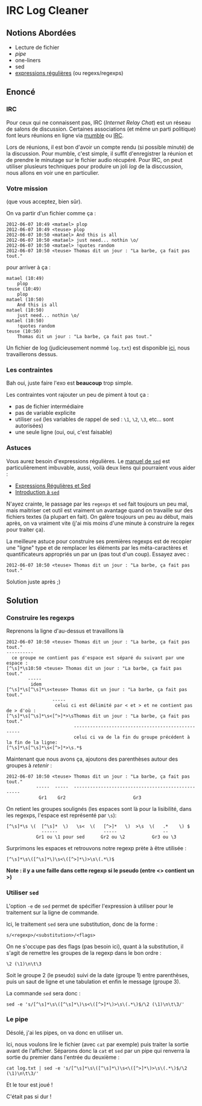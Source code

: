 # IRC Log Cleaner

## Notions Abordées

- Lecture de fichier
- *pipe*
- one-liners
- sed
- [expressions régulières][regexps] (ou regexs/regexps)


## Enoncé

### IRC

Pour ceux qui ne connaissent pas, IRC (_Internet Relay Chat_) est un réseau de salons de discussion.
Certaines associations (et même un parti politique) font leurs réunions en ligne via [mumble][] ou [IRC][].

Lors de réunions, il est bon d'avoir un compte rendu (si possible minuté) de la discussion.
Pour mumble, c'est simple, il suffit d'enregistrer la réunion et de prendre le minutage sur le fichier audio récupéré.
Pour IRC, on peut utiliser plusieurs techniques pour produire un joli *log* de la disccussion, nous allons en voir une en particulier.

### Votre mission

(que vous acceptez, bien sûr).

On va partir d'un fichier comme ça :

    2012-06-07 10:49 <matael> plop
    2012-06-07 10:49 <teuse> plop
    2012-06-07 10:50 <matael> And this is all
    2012-06-07 10:50 <matael> just need... nothin \o/
    2012-06-07 10:50 <matael> !quotes random
    2012-06-07 10:50 <teuse> Thomas dit un jour : "La barbe, ça fait pas tout."

pour arriver à ça :

    matael (10:49)
        plop
    teuse (10:49)
        plop
    matael (10:50)
        And this is all
    matael (10:50)
        just need... nothin \o/
    matael (10:50)
        !quotes random
    teuse (10:50)
        Thomas dit un jour : "La barbe, ça fait pas tout."

Un fichier de log (judicieusement nommé `log.txt`) est disponible [ici][fichier_log], nous travaillerons dessus.

### Les contraintes

Bah oui, juste faire l'exo est __beaucoup__ trop simple.

Les contraintes vont rajouter un peu de piment à tout ça :

- pas de fichier intermédiaire
- pas de variable explicite
- utiliser `sed` (les variables de rappel de sed : `\1`, `\2`, `\3`, etc... sont autorisées)
- une seule ligne (oui, oui, c'est faisable)

### Astuces

Vous aurez besoin d'expressions régulières.
Le [manuel de `sed`][man_sed] est particulièrement imbuvable, aussi, voilà deux liens qui pourraient vous aider :

- [Expressions Régulières et Sed][sed_et_regexps]
- [Introduction à `sed`][sed_comment_ca_marche]

N'ayez crainte, le passage par les `regexps` et `sed` fait toujours un peu mal, mais maitriser cet outil est vraiment un avantage quand on travaille sur des fichiers textes (la plupart en fait).
On galère toujours un peu au début, mais après, on va vraiment vite (j'ai mis moins d'une minute à construire la regex pour traiter ça).

La meilleure astuce pour construire ses premières regexps est de recopier une "ligne" type et de remplacer les éléments par les méta-caractères et quantificateurs appropriés un par un (pas tout d'un coup).
Essayez avec :
    
    2012-06-07 10:50 <teuse> Thomas dit un jour : "La barbe, ça fait pas tout."

Solution juste après ;)

## Solution

### Construire les regexps

Reprenons la ligne d'au-dessus et travaillons là

    2012-06-07 10:50 <teuse> Thomas dit un jour : "La barbe, ça fait pas tout."
    ----------
      ce groupe ne contient pas d'espace est séparé du suivant par une espace :
    [^\s]*\s10:50 <teuse> Thomas dit un jour : "La barbe, ça fait pas tout."
            -----
             idem
    [^\s]*\s[^\s]*\s<teuse> Thomas dit un jour : "La barbe, ça fait pas tout."
                     -----
                      celui ci est délimité par < et > et ne contient pas de > d'où :
    [^\s]*\s[^\s]*\s<[^>]*>\sThomas dit un jour : "La barbe, ça fait pas tout."
                             --------------------------------------------------
                             celui ci va de la fin du groupe précédent à la fin de la ligne:
    [^\s]*\s[^\s]*\s<[^>]*>\s.*$

Maintenant que nous avons ça, ajoutons des parenthèses autour des groupes à *retenir* :
    
    2012-06-07 10:50 <teuse> Thomas dit un jour : "La barbe, ça fait pas tout."
               -----  -----  --------------------------------------------------
                Gr1    Gr2                         Gr3

On retient les groupes soulignés (les espaces sont là pour la lisibilité, dans les regexps, l'espace est représenté par `\s`):


    [^\s]*\s \(  [^\s]*  \)   \s<  \(   [^>]*   \)  >\s  \(   .*    \) $
                 ------                 -----                 --
               Gr1 ou \1 pour sed      Gr2 ou \2          Gr3 ou \3

Surprimons les espaces  et retrouvons notre regexp prète à être utilisée :
    
    [^\s]*\s\([^\s]*\)\s<\([^>]*\)>\s\(.*\)$


__Note : il y a une faille dans cette regexp si le pseudo (entre <> contient un >)__

### Utiliser `sed`

L'option `-e` de `sed` permet de spécifier l'expression à utiliser pour le traitement sur la ligne de commande.

Ici, le traitement `sed` sera une substitution, donc de la forme :

    s/<regexp>/<substitution>/<flags>

On ne s'occupe pas des flags (pas besoin ici), quant à la substitution, il s'agit de remettre les groupes de la regexp dans le bon ordre :

    \2 (\1)\n\t\3

Soit le groupe 2 (le pseudo) suivi de la date (groupe 1) entre parenthèses, puis un saut de ligne et une tabulation et enfin le message (groupe 3).

La commande `sed` sera donc : 

    sed -e 's/[^\s]*\s\([^\s]*\)\s<\([^>]*\)>\s\(.*\)$/\2 (\1)\n\t\3/'

### Le pipe

Désolé, j'ai les pipes, on va donc en utiliser un.

Ici, nous voulons lire le fichier (avec `cat` par exemple) puis traiter la sortie avant de l'afficher.
Séparons donc la `cat` et `sed` par un pipe qui renverra la sortie du premier dans l'entrée du deuxième :

    cat log.txt | sed -e 's/[^\s]*\s\([^\s]*\)\s<\([^>]*\)>\s\(.*\)$/\2 (\1)\n\t\3/'

Et le tour est joué !

C'était pas si dur !

[mumble]: http://mumble.sourceforge.net/
[IRC]: http://fr.wikipedia.org/wiki/Internet_Relay_Chat
[fichier_log]: http://matael.org/~matael/exos/log.txt
[man_sed]: http://manpagesfr.free.fr/man/man1/sed.1.html
[sed_et_regexps]: http://www.lmd.ens.fr/Ressources-Info/Unix-Doc/html/cours-unix-12.html
[sed_comment_ca_marche]: http://www.commentcamarche.net/faq/9559-sed-introduction-a-sed-part-ii
[regexps]: http://fr.wikipedia.org/wiki/Expression_rationnelle 

